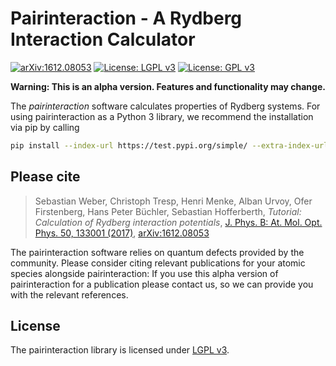 # Pairinteraction - A Rydberg Interaction Calculator

[![arXiv:1612.08053][arXiv-svg]][arXiv-link]
[![License: LGPL v3][license-lgpl-svg]][license-lgpl-link]
[![License: GPL v3][license-gpl-svg]][license-gpl-link]

**Warning: This is an alpha version. Features and functionality may change.**

The *pairinteraction* software calculates properties of Rydberg systems.
For using pairinteraction as a Python 3 library, we recommend the installation via pip by calling

```bash
pip install --index-url https://test.pypi.org/simple/ --extra-index-url https://pypi.org/simple/ pairinteraction
```

## Please cite

> Sebastian Weber, Christoph Tresp, Henri Menke, Alban Urvoy, Ofer Firstenberg, Hans Peter Büchler, Sebastian Hofferberth, *Tutorial: Calculation of Rydberg interaction potentials*, [J. Phys. B: At. Mol. Opt. Phys. 50, 133001 (2017)][journal-link], [arXiv:1612.08053][arXiv-link]

The pairinteraction software relies on quantum defects provided by the community.
Please consider citing relevant publications for your atomic species alongside pairinteraction:
If you use this alpha version of pairinteraction for a publication please contact us, so we can provide you with the relevant references.


## License

The pairinteraction library is licensed under [LGPL v3][license-lgpl-link].



[arXiv-svg]: https://img.shields.io/badge/arXiv-1612.08053-b31b1b.svg?style=flat
[arXiv-link]: https://arxiv.org/abs/1612.08053
[license-lgpl-svg]: https://img.shields.io/badge/License-LGPL_v3-blue.svg?style=flat
[license-gpl-svg]: https://img.shields.io/badge/License-GPLv3-blue.svg?style=flat
[license-lgpl-link]: https://www.gnu.org/licenses/lgpl-3.0.html
[license-gpl-link]: https://www.gnu.org/licenses/gpl-3.0.html
[journal-link]: https://doi.org/10.1088/1361-6455/aa743a
